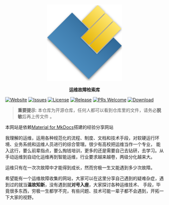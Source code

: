 <p align="center">
  <a href="">
    <img src=".github/assets/logo.svg" width="240" alt="Material for MkDocs">
  </a>
</p>
<p align="center">
  <strong>
    运维故障检索库
  </strong>
</p>

<p align="">
  <a href="http://wiki.chenshanb3.com"><img 
   src="https://img.shields.io/badge/官方网站-wiki.chenshanb3.com-blueviolet?logo=Google Chrome" 
   alt="Website" /></a>
  <a href="https://github.com/chenshanb3/markdown/issues"><img
    src="https://img.shields.io/bitbucket/issues/chanshanb3/markdown"
    alt="Issues"
  /></a>
  <a href="https://github.com/chenshanb3/markdown/blob/main/LICENSE"><img
    src="https://img.shields.io/github/license/chenshanb3/markdown" 
    alt="License"
  /></a>
  <a href="https://github.com/chenshanb3/markdown/releases"><img 
    src="https://img.shields.io/github/v/release/chenshanb3/markdown" 
    alt="Release"
  /></a>
  <a href="https://github.com/chenshanb3/markdown/pulls"><img 
    src="https://img.shields.io/badge/PRs-welcome-brightgreen.svg" 
    alt="PRs Welcome"
  /></a>
  <a href="https://github.com/chenshanb3/markdown/releases"><img 
   src="https://img.shields.io/github/downloads/chenshanb3/markdown/latest/total" 
   alt="Download" /></a>
</p>

> **重要提示**:  本仓库为开源仓库，任何人都可以看到仓库里的文件，请务必**脱敏**后再上传文件 。

本网站是依赖[Material for MkDocs](https://github.com/squidfunk/mkdocs-material)搭建的经验分享网站

我理解的运维，运用各种规范化的流程、制度、文档和技术手段，对软硬运行环境、业务系统和运维人员进行的综合管理。很少有高校把运维当作一个专业，
能入这行，要么前辈指点，要么掏钱培训，更多的还是需要自己去钻研，去学习。从手动运维到自动化运维再到智能运维，行业要求越来越卷，两级分化越来大。

运维只有在一次次故障中才能得到成长，然而穷极一生又能遇到多少次故障。

希望能有一个运维故障收集的网站，大家可以在这里分享自己遇到的疑难杂症，遇到过的就当**温故知新**，没有遇到就**对号入座**，大家探讨各种运维技术、
手段，毕竟很多东西，穷极一生都学不完，有些问题、技术可能一辈子都不会遇到，开拓一下大家的视野。